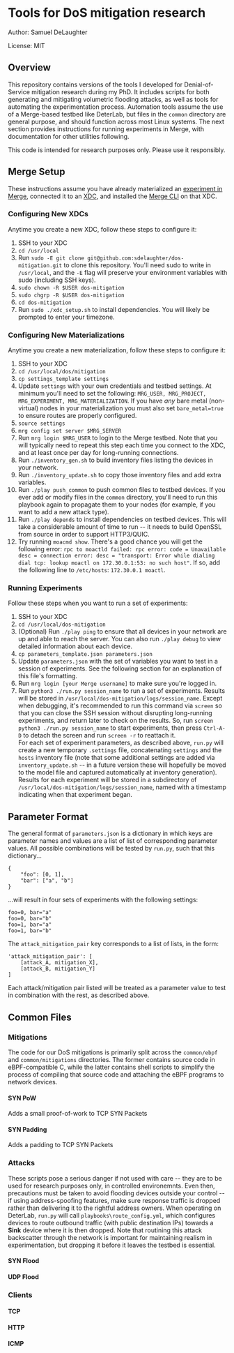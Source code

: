 # Tools for DoS mitigation research

Author: Samuel DeLaughter

License: MIT

## Overview

This repository contains versions of the tools I developed for Denial-of-Service mitigation research during my PhD.  It includes scripts for both generating and mitigating volumetric flooding attacks, as well as tools for automating the experimentation process.  Automation tools assume the use of a Merge-based testbed like DeterLab, but files in the `common` directory are general purpose, and should function across most Linux systems.  The next section provides instructions for running experiments in Merge, with documentation for other utilities following.

This code is intended for research purposes only.  Please use it responsibly.

## Merge Setup

These instructions assume you have already materialized an [experiment in Merge](https://mergetb.org/docs/experimentation/hello-world/), connected it to an [XDC](https://mergetb.org/docs/experimentation/xdc/), and installed the [Merge CLI](https://gitlab.com/mergetb/portal/cli) on that XDC.

### Configuring New XDCs

Anytime you create a new XDC, follow these steps to configure it:
1. SSH to your XDC
2. `cd /usr/local`
3. Run `sudo -E git clone git@github.com:sdelaughter/dos-mitigation.git` to clone this repository.  You'll need sudo to write in `/usr/local`, and the `-E` flag will preserve your environment variables with sudo (including SSH keys).
4. `sudo chown -R $USER dos-mitigation`
5. `sudo chgrp -R $USER dos-mitigation`
6. `cd dos-mitigation`
7. Run `sudo ./xdc_setup.sh` to install dependencies.  You will likely be prompted to enter your timezone.

### Configuring New Materializations

Anytime you create a new materialization, follow these steps to configure it:
1. SSH to your XDC
2. `cd /usr/local/dos/mitigation`
3. `cp settings_template settings`
4. Update `settings` with your own credentials and testbed settings.  At minimum you'll need to set the following: `MRG_USER, MRG_PROJECT, MRG_EXPERIMENT, MRG_MATERIALIZATION`.  If you have *any* bare metal (non-virtual) nodes in your materialization you must also set `bare_metal=true` to ensure routes are properly configured.
5. `source settings`
6. `mrg config set server $MRG_SERVER`
7. Run `mrg login $MRG_USER` to login to the Merge testbed.  Note that you will typically need to repeat this step each time you connect to the XDC, and at least once per day for long-running connections.
8. Run `./inventory_gen.sh` to build inventory files listing the devices in your network.
9. Run `./inventory_update.sh` to copy those inventory files and add extra variables.
10. Run `./play push_common` to push common files to testbed devices.  If you ever add or modify files in the `common` directory, you'll need to run this playbook again to propagate them to your nodes (for example, if you want to add a new attack type).
11. Run `./play depends` to install dependencies on testbed devices.  This will take a considerable amount of time to run -- it needs to build OpenSSL from source in order to support HTTP3/QUIC.
12. Try running `moacmd show`.  There's a good chance you will get the following error: `rpc to moactld failed: rpc error: code = Unavailable desc = connection error: desc = "transport: Error while dialing dial tcp: lookup moactl on 172.30.0.1:53: no such host"`.  If so, add the following line to `/etc/hosts`: `172.30.0.1 moactl`.

### Running Experiments

Follow these steps when you want to run a set of experiments:
1. SSH to your XDC
2. `cd /usr/local/dos-mitigation`
3. (Optional) Run `./play ping` to ensure that all devices in your network are up and able to reach the server.  You can also run `./play debug` to view detailed information about each device.
3. `cp parameters_template.json parameters.json`
3. Update `parameters.json` with the set of variables you want to test in a session of experiments.  See the following section for an explanation of this file's formatting.
4. Run `mrg login [your Merge username]` to make sure you're logged in.
5. Run `python3 ./run.py session_name` to run a set of experiments.  Results will be stored in `/usr/local/dos-mitigation/logs/session_name`.  Except when debugging, it's recommended to run this command via `screen` so that you can close the SSH session without disrupting long-running experiments, and return later to check on the results.  So, run `screen python3 ./run.py session_name` to start experiments, then press `Ctrl-A-D` to detach the screen and run `screen -r` to reattach it.<br>For each set of experiment parameters, as described above, `run.py` will create a new temporary `.settings` file, concatenating `settings` and the `hosts` inventory file (note that some additional settings are added via `inventory_update.sh` -- in a future version these will hopefully be moved to the model file and captured automatically at inventory generation).  Results for each experiment will be stored in a subdirectory of `/usr/local/dos-mitigation/logs/session_name`, named with a timestamp indicating when that experiment began.

## Parameter Format

The general format of  `parameters.json` is a dictionary in which keys are parameter names and values are a list of list of corresponding parameter values.  All possible combinations will be tested by `run.py`, such that this dictionary...

```
{
    "foo": [0, 1],
    "bar": ["a", "b"]
}
```

...will result in four sets of experiments with the following settings:

```
foo=0, bar="a"
foo=0, bar="b"
foo=1, bar="a"
foo=1, bar="b"
```

The `attack_mitigation_pair` key corresponds to a list of lists, in the form:

```
'attack_mitigation_pair': [
    [attack_A, mitigation_X],
    [attack_B, mitigation_Y]
]
```

Each attack/mitigation pair listed will be treated as a parameter value to test in combination with the rest, as described above.

## Common Files

### Mitigations
The code for our DoS mitigations is primarily split across the `common/ebpf` and `common/mitigations` directories.  The former contains source code in eBPF-compatible C, while the latter contains shell scripts to simplify the process of compiling that source code and attaching the eBPF programs to network devices.

#### SYN PoW
Adds a small proof-of-work to TCP SYN Packets

#### SYN Padding
Adds a padding to TCP SYN Packets

### Attacks
These scripts pose a serious danger if not used with care -- they are to be used for research purposes only, in controlled environemnts.  Even then, precautions must be taken to avoid flooding devices outside your control -- if using address-spoofing features, make sure response traffic is dropped rather than delivering it to the rightful address owners.  When operating on DeterLab, `run.py` will call `playbooks\route_config.yml`, which configures devices to route outbound traffic (with public destination IPs) towards a **Sink** device where it is then dropped.  Note that routining this attack backscatter through the network is important for maintaining realism in experimentation, but dropping it before it leaves the testbed is essential.

#### SYN Flood

#### UDP Flood

### Clients

#### TCP

#### HTTP

#### ICMP
